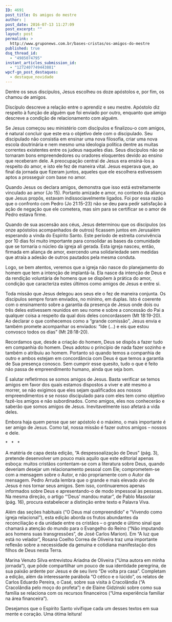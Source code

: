 ```yaml
---
ID: 4691
post_title: Os amigos do mestre
author: |
post_date: 2016-07-13 11:27:09
post_excerpt: ""
layout: post
permalink: >
  http://www.gruponews.com.br/bases-cristas/os-amigos-do-mestre
published: true
dsq_thread_id:
  - "4985074795"
instant_articles_submission_id:
  - "1272407749443881"
wpcf-gn_post_destaques:
  - destaque_novidade
---
```

<p class="p1"><span class="s1">Dentre os seus discípulos, Jesus escolheu os doze apóstolos e, por fim, os chamou de amigos.</span></p>
<p class="p1"><span class="s1">Discípulo descreve a relação entre o aprendiz e seu mestre. Apóstolo diz respeito à função de alguém que foi enviado por outro, enquanto que amigo descreve a condição de relacionamento com alguém.</span></p>
<p class="p1"><span class="s1">Se Jesus começou seu ministério com discípulos e finalizou-o com amigos, é natural concluir que este era o objetivo dele com o discipulado. Seu discipulado não consistia em ensinar uma nova filosofia, criar uma nova escola doutrinária e nem mesmo uma ideologia política dentre as muitas correntes existentes entre os judeus naqueles dias. Seus discípulos não se tornaram bons empreendedores ou oradores eloquentes devido ao ensino que receberam dele. A preocupação central de Jesus era ensiná-los a respeito do amor, e isto ele fez de maneira vital. Jesus esperava que, ao final da jornada que fizeram juntos, aqueles que ele escolhera estivessem aptos a prosseguir com base no amor.</span></p>
<p class="p1"><span class="s1">Quando Jesus os declara amigos, demonstra que isso está estreitamente vinculado ao amor (Jo 15). Portanto amizade e amor, no contexto da aliança que Jesus propôs, estavam indissociavelmente ligados. Foi por essa razão que o confronto com Pedro (Jo 21:15-23) não se deu para pedir satisfação à ação de negação que ele cometera, mas sim para se certificar se o amor de Pedro estava firme.</span></p>
<p class="p1"><span class="s1">Quando de sua ascensão aos céus, Jesus determinou que os discípulos (os onze apóstolos acompanhados de outros) ficassem juntos em Jerusalém esperando a vinda do Espírito Santo. Este período de estreita convivência por 10 dias foi muito importante para consolidar as bases da comunidade que se tornaria o núcleo da igreja ali gerada. Esta igreja nasceu, então, firmada em aliança de amor, exercendo uma solidariedade sem medidas que atraía a adesão de outros pautados pela mesma conduta.</span></p>
<p class="p1"><span class="s1">Logo, se bem atentos, veremos que a igreja não nasce do planejamento do homem que tem a intenção de implantá-la. Ela nasce da intenção de Deus e da rendição voluntária de homens que se dispõem à prática do amor, condição que caracteriza estes últimos como amigos de Jesus e entre si.</span></p>
<p class="p1"><span class="s1">Toda missão que Jesus delegou aos seus ele o fez de maneira conjunta. Os discípulos sempre foram enviados, no mínimo, em duplas. Isto é coerente com o ensinamento sobre a garantia da presença de Jesus onde dois ou três deles estivessem reunidos em seu nome e sobre a concessão do Pai a qualquer coisa a respeito da qual dois deles concordassem (Mt 18:19-20). Ao declarar o que conhecemos como a “grande comissão”, Jesus envia e também promete acompanhar os enviados: “Ide (...) e eis que estou convosco todos os dias” (Mt 28:18-20).</span></p>
<p class="p1"><span class="s1">Recordamos que, desde a criação do homem, Deus se dispôs a fazer tudo em companhia do homem. Deus adotou o princípio de nada fazer sozinho e também o atribuiu ao homem. Portanto só quando temos a companhia de outro e ambos estejam em concordância com Deus é que temos a garantia de Sua presença conosco. Sem cumprir esse quesito, tudo o que é feito não passa de empreendimento humano, ainda que seja bom.</span></p>
<p class="p1"><span class="s1">É salutar refletirmos se somos amigos de Jesus. Basta verificar se temos amigos em favor dos quais estamos dispostos a viver e até mesmo a morrer, se não exigimos que eles sejam qualificados aos nossos empreendimentos e se nosso discipulado para com eles tem como objetivo fazê-los amigos e não subordinados. Como amigos, eles nos conhecerão e saberão que somos amigos de Jesus. Inevitavelmente isso afetará a vida deles.</span></p>
<p class="p1"><span class="s1">Embora haja quem pense que ser apóstolo é o máximo, o mais importante é ser amigo de Jesus. Como tal, nossa missão é fazer outros amigos – nossos e dele.</span></p>
<p class="p3"><span class="s1">* <span class="Apple-converted-space">  </span>* <span class="Apple-converted-space">  </span>*</span></p>
<p class="p1"><span class="s1">A matéria de capa desta edição, “A despessoalização de Deus” (pág. 3), pretende desenvolver um pouco mais aquilo que este editorial apenas esboça: muitos cristãos contentam-se com a literatura sobre Deus, quando deveriam desejar um relacionamento pessoal com Ele; comprometem-se com a mensagem sobre o Autor, e não propriamente com o Autor da mensagem. Pedro Arruda lembra que o grande e mais elevado alvo de Jesus é nos tornar seus amigos. Sem isso, continuaremos apenas informados sobre Deus e apresentando-o de modo impessoal às pessoas. Na mesma direção, o artigo “‘Deus’ mandou matar”, de Pablo Massolar (pág. 16), procura estabelecer a distinção entre texto e Palavra Viva. </span></p>
<p class="p1"><span class="s1">Além das seções habituais (“O Deus mal compreendido” e “Vivendo como igreja relacional”), esta edição aborda os frutos abundantes da reconciliação e da unidade entre os cristãos – o grande e último sinal que chamará a atenção do mundo para o Evangelho do Reino (“Não imputando aos homens suas transgressões”, de José Carlos Marion). Em “A luz que está no velador”, Rosana Coelho Correa de Oliveira traz uma importante reflexão sobre a necessidade da genuína e cotidiana manifestação dos filhos de Deus nesta Terra. </span></p>
<p class="p1"><span class="s1">Marina Venuto Silva entrevistou Ariadna de Oliveira (“Uma autora em minha jornada”), que pôde compartilhar um pouco de sua identidade peregrina, de sua paixão ardente por Jesus e de seu livro “De volta pra casa”. Completam a edição, além da interessante parábola “O cético e o lúcido”, os relatos de Carlos Eduardo Pereira, o Casé, sobre sua visita à Cracolândia (“A Cracolândia pelo moço do profeta”) e de Elaine Gidzinski sobre como sua família se relaciona com os recursos financeiros (“Uma experiência familiar na área financeira”).<span class="Apple-converted-space">   </span></span></p>
<p class="p1"><span class="s1">Desejamos que o Espírito Santo vivifique cada um desses textos em sua mente e coração. Uma ótima leitura!</span></p>